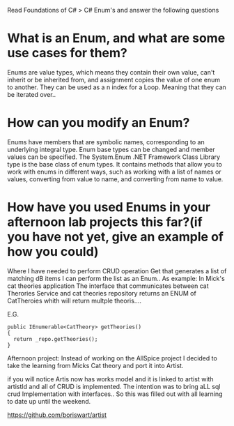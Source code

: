 Read Foundations of C# > C# Enum's and answer the following questions
# What is an Enum, and what are some use cases for them?

Enums are value types, which means they contain their own value, can't inherit or be inherited from, and assignment copies the value of one enum to another. They can be used as a n index for a Loop.  Meaning that they can be iterated over.. 

# How can you modify an Enum?

Enums have members that are symbolic names, corresponding to an underlying integral type. Enum base types can be changed and member values can be specified. The System.Enum .NET Framework Class Library type is the base class of enum types. It contains methods that allow you to work with enums in different ways, such as working with a list of names or values, converting from value to name, and converting from name to value. 


# How have you used Enums in your afternoon lab projects this far?(if you have not yet, give an example of how you could)

Where I have needed to perform CRUD operation Get that generates a list of matching dB items I can perform the list as an Enum.. As example:
In Mick's cat theories application The interface that communicates between cat Therories Service and cat theories repository returns an ENUM of CatTheroies whith will return multple theoris....

E.G.

    public IEnumerable<CatTheory> getTheories()
    {
      return _repo.getTheories();
    }




Afternoon project:  Instead of working on the AllSpice project I decided to take the learning from Micks Cat theory and port it into Artist.  

if you will notice Artis now has works model and it is linked to artist with artistId and all of CRUD is implemented.  The intention was to bring aLL sql crud Implementation with interfaces.. So this was filled out with all learning to date up until the weekend.

https://github.com/boriswart/artist
